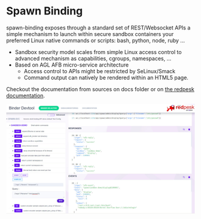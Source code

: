 # Spawn Binding

spawn-binding exposes through a standard set of REST/Websocket APIs a simple mechanism to launch within secure sandbox containers your preferred Linux native commands or scripts: bash, python, node, ruby ...

* Sandbox security model scales from simple Linux access control to advanced mechanism as capabilities, cgroups, namespaces, ...
* Based on AGL AFB micro-service architecture
    * Access control to APIs might be restricted by SeLinux/Smack
    * Command output can natively be rendered within an HTML5 page.

Checkout the documentation from sources on docs folder or on [the redpesk documentation](http://docs.redpesk.bzh/docs/en/master/apis-services/spwan-binding/spwan_binding_doc.html).

![spawn-biding-html5](docs/assets/spawn-binding-exec.jpg)